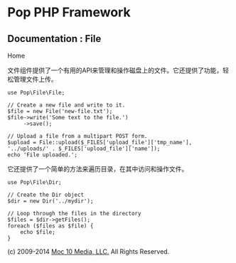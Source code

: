 Pop PHP Framework
=================

Documentation : File
--------------------

Home

文件组件提供了一个有用的API来管理和操作磁盘上的文件。它还提供了功能，轻松管理文件上传。

    use Pop\File\File;

    // Create a new file and write to it.
    $file = new File('new-file.txt');
    $file->write('Some text to the file.')
         ->save();

    // Upload a file from a multipart POST form.
    $upload = File::upload($_FILES['upload_file']['tmp_name'], '../uploads/' . $_FILES['upload_file']['name']);
    echo 'File uploaded.';

它还提供了一个简单的方法来遍历目录，在其中访问和操作文件。

    use Pop\File\Dir;

    // Create the Dir object
    $dir = new Dir('../mydir');

    // Loop through the files in the directory
    $files = $dir->getFiles();
    foreach ($files as $file) {
        echo $file;
    }

\(c) 2009-2014 [Moc 10 Media, LLC.](http://www.moc10media.com) All
Rights Reserved.
